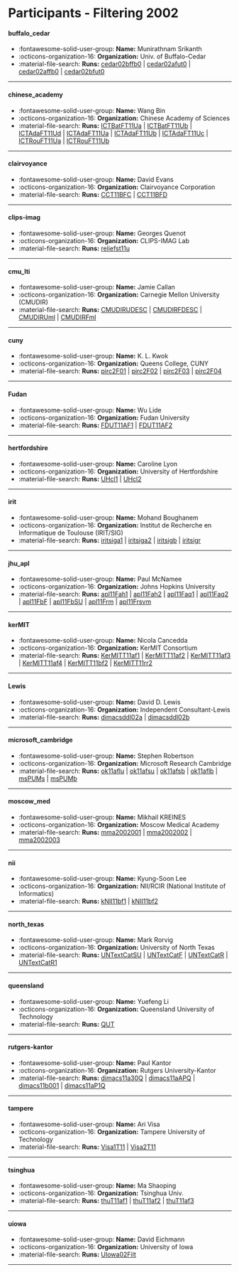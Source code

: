 # Participants - Filtering 2002 

#### buffalo_cedar
 - :fontawesome-solid-user-group: **Name:** Munirathnam Srikanth
 - :octicons-organization-16: **Organization:** Univ. of Buffalo-Cedar
 - :material-file-search: **Runs:** [cedar02bffb0](./runs.md#cedar02bffb0) | [cedar02afut0](./runs.md#cedar02afut0) | [cedar02affb0](./runs.md#cedar02affb0) | [cedar02bfut0](./runs.md#cedar02bfut0)

---
#### chinese_academy
 - :fontawesome-solid-user-group: **Name:** Wang Bin
 - :octicons-organization-16: **Organization:** Chinese Academy of Sciences
 - :material-file-search: **Runs:** [ICTBatFT11Ua](./runs.md#ictbatft11ua) | [ICTBatFT11Ub](./runs.md#ictbatft11ub) | [ICTAdaFT11Ud](./runs.md#ictadaft11ud) | [ICTAdaFT11Ua](./runs.md#ictadaft11ua) | [ICTAdaFT11Ub](./runs.md#ictadaft11ub) | [ICTAdaFT11Uc](./runs.md#ictadaft11uc) | [ICTRouFT11Ua](./runs.md#ictrouft11ua) | [ICTRouFT11Ub](./runs.md#ictrouft11ub)

---
#### clairvoyance
 - :fontawesome-solid-user-group: **Name:** David Evans
 - :octicons-organization-16: **Organization:** Clairvoyance Corporation
 - :material-file-search: **Runs:** [CCT11BFC](./runs.md#cct11bfc) | [CCT11BFD](./runs.md#cct11bfd)

---
#### clips-imag
 - :fontawesome-solid-user-group: **Name:** Georges Quenot
 - :octicons-organization-16: **Organization:** CLIPS-IMAG Lab
 - :material-file-search: **Runs:** [reliefst11u](./runs.md#reliefst11u)

---
#### cmu_lti
 - :fontawesome-solid-user-group: **Name:** Jamie Callan
 - :octicons-organization-16: **Organization:** Carnegie Mellon University (CMUDIR)
 - :material-file-search: **Runs:** [CMUDIRUDESC](./runs.md#cmudirudesc) | [CMUDIRFDESC](./runs.md#cmudirfdesc) | [CMUDIRUml](./runs.md#cmudiruml) | [CMUDIRFml](./runs.md#cmudirfml)

---
#### cuny
 - :fontawesome-solid-user-group: **Name:** K. L. Kwok
 - :octicons-organization-16: **Organization:** Queens College, CUNY
 - :material-file-search: **Runs:** [pirc2F01](./runs.md#pirc2f01) | [pirc2F02](./runs.md#pirc2f02) | [pirc2F03](./runs.md#pirc2f03) | [pirc2F04](./runs.md#pirc2f04)

---
#### Fudan
 - :fontawesome-solid-user-group: **Name:** Wu Lide
 - :octicons-organization-16: **Organization:** Fudan University
 - :material-file-search: **Runs:** [FDUT11AF1](./runs.md#fdut11af1) | [FDUT11AF2](./runs.md#fdut11af2)

---
#### hertfordshire
 - :fontawesome-solid-user-group: **Name:** Caroline Lyon
 - :octicons-organization-16: **Organization:** University of Hertfordshire
 - :material-file-search: **Runs:** [UHcl1](./runs.md#uhcl1) | [UHcl2](./runs.md#uhcl2)

---
#### irit
 - :fontawesome-solid-user-group: **Name:** Mohand Boughanem
 - :octicons-organization-16: **Organization:** Institut de Recherche en Informatique de Toulouse (IRIT/SIG)
 - :material-file-search: **Runs:** [iritsiga1](./runs.md#iritsiga1) | [iritsiga2](./runs.md#iritsiga2) | [iritsigb](./runs.md#iritsigb) | [iritsigr](./runs.md#iritsigr)

---
#### jhu_apl
 - :fontawesome-solid-user-group: **Name:** Paul McNamee
 - :octicons-organization-16: **Organization:** Johns Hopkins University
 - :material-file-search: **Runs:** [apl11Fah1](./runs.md#apl11fah1) | [apl11Fah2](./runs.md#apl11fah2) | [apl11Faq1](./runs.md#apl11faq1) | [apl11Faq2](./runs.md#apl11faq2) | [apl11FbF](./runs.md#apl11fbf) | [apl11FbSU](./runs.md#apl11fbsu) | [apl11Frm](./runs.md#apl11frm) | [apl11Frsvm](./runs.md#apl11frsvm)

---
#### kerMIT
 - :fontawesome-solid-user-group: **Name:** Nicola Cancedda
 - :octicons-organization-16: **Organization:** KerMIT Consortium
 - :material-file-search: **Runs:** [KerMITT11af1](./runs.md#kermitt11af1) | [KerMITT11af2](./runs.md#kermitt11af2) | [KerMITT11af3](./runs.md#kermitt11af3) | [KerMITT11af4](./runs.md#kermitt11af4) | [KerMITT11bf2](./runs.md#kermitt11bf2) | [KerMITT11rr2](./runs.md#kermitt11rr2)

---
#### Lewis
 - :fontawesome-solid-user-group: **Name:** David D. Lewis
 - :octicons-organization-16: **Organization:** Independent Consultant-Lewis
 - :material-file-search: **Runs:** [dimacsddl02a](./runs.md#dimacsddl02a) | [dimacsddl02b](./runs.md#dimacsddl02b)

---
#### microsoft_cambridge
 - :fontawesome-solid-user-group: **Name:** Stephen Robertson
 - :octicons-organization-16: **Organization:** Microsoft Research Cambridge
 - :material-file-search: **Runs:** [ok11aflu](./runs.md#ok11aflu) | [ok11afsu](./runs.md#ok11afsu) | [ok11afsb](./runs.md#ok11afsb) | [ok11aflb](./runs.md#ok11aflb) | [msPUMs](./runs.md#mspums) | [msPUMb](./runs.md#mspumb)

---
#### moscow_med
 - :fontawesome-solid-user-group: **Name:** Mikhail KREINES
 - :octicons-organization-16: **Organization:** Moscow Medical Academy
 - :material-file-search: **Runs:** [mma2002001](./runs.md#mma2002001) | [mma2002002](./runs.md#mma2002002) | [mma2002003](./runs.md#mma2002003)

---
#### nii
 - :fontawesome-solid-user-group: **Name:** Kyung-Soon Lee
 - :octicons-organization-16: **Organization:** NII/RCIR (National Institute of Informatics)
 - :material-file-search: **Runs:** [kNII11bf1](./runs.md#knii11bf1) | [kNII11bf2](./runs.md#knii11bf2)

---
#### north_texas
 - :fontawesome-solid-user-group: **Name:** Mark Rorvig
 - :octicons-organization-16: **Organization:** University of North Texas
 - :material-file-search: **Runs:** [UNTextCatSU](./runs.md#untextcatsu) | [UNTextCatF](./runs.md#untextcatf) | [UNTextCatR](./runs.md#untextcatr) | [UNTextCatR1](./runs.md#untextcatr1)

---
#### queensland
 - :fontawesome-solid-user-group: **Name:** Yuefeng Li
 - :octicons-organization-16: **Organization:** Queensland University of Technology
 - :material-file-search: **Runs:** [QUT](./runs.md#qut)

---
#### rutgers-kantor
 - :fontawesome-solid-user-group: **Name:** Paul Kantor
 - :octicons-organization-16: **Organization:** Rutgers University-Kantor
 - :material-file-search: **Runs:** [dimacs11a30Q](./runs.md#dimacs11a30q) | [dimacs11aAPQ](./runs.md#dimacs11aapq) | [dimacs11b001](./runs.md#dimacs11b001) | [dimacs11aP1Q](./runs.md#dimacs11ap1q)

---
#### tampere
 - :fontawesome-solid-user-group: **Name:** Ari Visa
 - :octicons-organization-16: **Organization:** Tampere University of Technology
 - :material-file-search: **Runs:** [Visa1T11](./runs.md#visa1t11) | [Visa2T11](./runs.md#visa2t11)

---
#### tsinghua
 - :fontawesome-solid-user-group: **Name:** Ma Shaoping
 - :octicons-organization-16: **Organization:** Tsinghua Univ.
 - :material-file-search: **Runs:** [thuT11af1](./runs.md#thut11af1) | [thuT11af2](./runs.md#thut11af2) | [thuT11af3](./runs.md#thut11af3)

---
#### uiowa
 - :fontawesome-solid-user-group: **Name:** David Eichmann
 - :octicons-organization-16: **Organization:** University of Iowa
 - :material-file-search: **Runs:** [UIowa02Filt](./runs.md#uiowa02filt)

---
